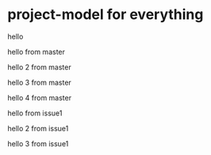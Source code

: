 # project-model for everything
hello

hello from master

hello 2 from master

hello 3 from master

hello 4 from master

hello from issue1

hello 2 from issue1

hello 3 from issue1